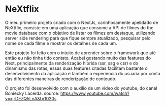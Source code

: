 # NeXtflix

O meu primeiro projeto criado com o NextJs, carinhosamente apelidado de NeXtflix, consiste em uma aplicação que consome a API de filmes do the movie database com o objetivo de listar os filmes em destaque, utilizando server side rendering para que fique sempre atualizado, pesquisar pelo nome de cada filme e mostrar os detalhes de cada um.

Este projeto foi feito com o intuito de aprender sobre o framework que até então eu não tinha tido contato. Acabei gostando muito das features do Next, principalmente da renderização hibrida (ssr, ssg e csr) e do dinamismo das rotas, essas duas features citadas facilitam bastante o desenvolvimento da aplicação e também a experiencia do usuaria por conta das diferentes maneiras de renderização de conteudo.

O projeto foi desenvolvido com o auxilio de um video do youtube, do canal Boniecky Lacerda.
source: https://www.youtube.com/watch?v=xjrDEZQ5LnA&t=1020s

